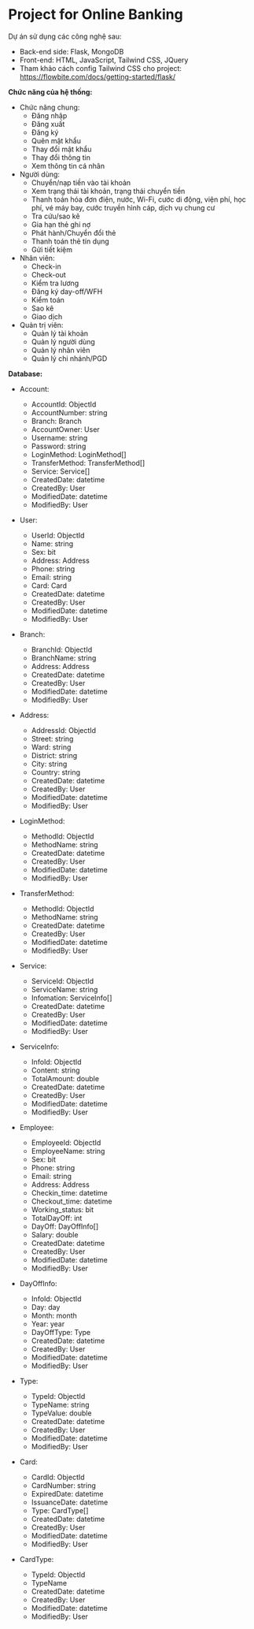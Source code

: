 # Project for Online Banking
Dự án sử dụng các công nghệ sau:
- Back-end side: Flask, MongoDB
- Front-end: HTML, JavaScript, Tailwind CSS, JQuery
- Tham khảo cách config Tailwind CSS cho project: https://flowbite.com/docs/getting-started/flask/

<b>Chức năng của hệ thống:</b>
- Chức năng chung:
	+ Đăng nhập
	+ Đăng xuất
	+ Đăng ký
	+ Quên mật khẩu
	+ Thay đổi mật khẩu
	+ Thay đổi thông tin
	+ Xem thông tin cá nhân
- Người dùng:
	+ Chuyển/nạp tiền vào tài khoản
	+ Xem trạng thái tài khoản, trạng thái chuyển tiền
	+ Thanh toán hóa đơn điện, nước, Wi-Fi, cước di động, viện phí, học phí, vé máy bay, cước truyền hình cáp, dịch vụ chung cư
	+ Tra cứu/sao kê
	+ Gia hạn thẻ ghi nợ
	+ Phát hành/Chuyển đổi thẻ
	+ Thanh toán thẻ tín dụng
	+ Gửi tiết kiệm
- Nhân viên:
	+ Check-in
	+ Check-out
	+ Kiểm tra lương
	+ Đăng ký day-off/WFH
	+ Kiểm toán
	+ Sao kê
	+ Giao dịch
- Quản trị viên:
	+ Quản lý tài khoản
	+ Quản lý người dùng
	+ Quản lý nhân viên
	+ Quản lý chi nhánh/PGD

<b>Database:</b>
- Account:
	+ AccountId: ObjectId
	+ AccountNumber: string
	+ Branch: Branch
	+ AccountOwner: User
	+ Username: string
	+ Password: string
	+ LoginMethod: LoginMethod[]
	+ TransferMethod: TransferMethod[]
	+ Service: Service[]
	+ CreatedDate: datetime
	+ CreatedBy: User
	+ ModifiedDate: datetime
	+ ModifiedBy: User
	
- User:
	+ UserId: ObjectId
	+ Name: string
	+ Sex: bit
	+ Address: Address
	+ Phone: string
	+ Email: string
	+ Card: Card
	+ CreatedDate: datetime
	+ CreatedBy: User
	+ ModifiedDate: datetime
	+ ModifiedBy: User

- Branch:
	+ BranchId: ObjectId
	+ BranchName: string
	+ Address: Address
	+ CreatedDate: datetime
	+ CreatedBy: User
	+ ModifiedDate: datetime
	+ ModifiedBy: User
	
- Address:
	+ AddressId: ObjectId
	+ Street: string
	+ Ward: string
	+ District: string
	+ City: string
	+ Country: string
	+ CreatedDate: datetime
	+ CreatedBy: User
	+ ModifiedDate: datetime
	+ ModifiedBy: User
	
- LoginMethod:
	+ MethodId: ObjectId
	+ MethodName: string
	+ CreatedDate: datetime
	+ CreatedBy: User
	+ ModifiedDate: datetime
	+ ModifiedBy: User
	
- TransferMethod:
	+ MethodId: ObjectId
	+ MethodName: string
	+ CreatedDate: datetime
	+ CreatedBy: User
	+ ModifiedDate: datetime
	+ ModifiedBy: User
	
- Service:
	+ ServiceId: ObjectId
	+ ServiceName: string
	+ Infomation: ServiceInfo[]
	+ CreatedDate: datetime
	+ CreatedBy: User
	+ ModifiedDate: datetime
	+ ModifiedBy: User
	
- ServiceInfo:
	+ InfoId: ObjectId
	+ Content: string
	+ TotalAmount: double
	+ CreatedDate: datetime
	+ CreatedBy: User
	+ ModifiedDate: datetime
	+ ModifiedBy: User

- Employee:
	+ EmployeeId: ObjectId
	+ EmployeeName: string
	+ Sex: bit
	+ Phone: string
	+ Email: string
	+ Address: Address
	+ Checkin_time: datetime
	+ Checkout_time: datetime
	+ Working_status: bit
	+ TotalDayOff: int
	+ DayOff: DayOffInfo[]
	+ Salary: double
	+ CreatedDate: datetime
	+ CreatedBy: User
	+ ModifiedDate: datetime
	+ ModifiedBy: User
	
- DayOffInfo:
	+ InfoId: ObjectId
	+ Day: day
	+ Month: month
	+ Year: year
	+ DayOffType: Type
	+ CreatedDate: datetime
	+ CreatedBy: User
	+ ModifiedDate: datetime
	+ ModifiedBy: User
	
- Type:
	+ TypeId: ObjectId
	+ TypeName: string
	+ TypeValue: double
	+ CreatedDate: datetime
	+ CreatedBy: User
	+ ModifiedDate: datetime
	+ ModifiedBy: User
	
- Card:
	+ CardId: ObjectId
	+ CardNumber: string
	+ ExpiredDate: datetime
	+ IssuanceDate: datetime
	+ Type: CardType[]
	+ CreatedDate: datetime
	+ CreatedBy: User
	+ ModifiedDate: datetime
	+ ModifiedBy: User

- CardType:
	+ TypeId: ObjectId
	+ TypeName
	+ CreatedDate: datetime
	+ CreatedBy: User
	+ ModifiedDate: datetime
	+ ModifiedBy: User
